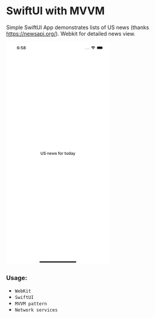 # SwiftUI with MVVM

Simple SwiftUI App demonstrates lists of US news (thanks https://newsapi.org/).
Webkit for detailed news view.

![SwiftUI_mvvm](./news.gif "SwiftUI with MVVM")


### Usage:
* `WebKit`
* `SwiftUI`
* `MVVM pattern`
* `Network services`


